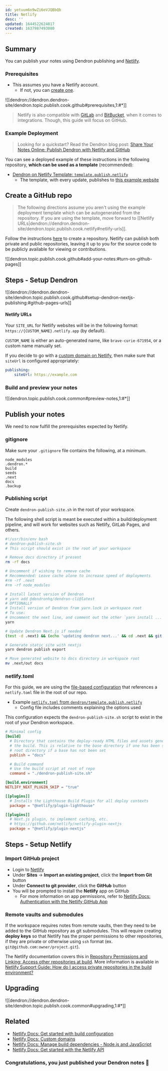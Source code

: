 ```yaml
---
id: yetuum6o9wZi6eVJQBbQb
title: Netlify
desc: ''
updated: 1644522624817
created: 1637987493080
---
```


## Summary

You can publish your notes using Dendron publishing and [Netlify](https://www.netlify.com/).

### Prerequisites
- This assumes you have a Netlify account.
    - If not, you can [create one](https://app.netlify.com/signup).

![[dendron://dendron.dendron-site/dendron.topic.publish.cook.github#prerequisites,1:#*]]

> Netlify is also compatible with [GitLab](https://about.gitlab.com/) and [BitBucket](https://bitbucket.org/), when it comes to integrations. Though, this guide will focus on GitHub.

### Example Deployment

> Looking for a quickstart? Read the Dendron blog post: [Share Your Notes Online: Publish Dendron with Netlify and GitHub](https://blog.dendron.so/notes/7h7zZkjF4Yqz8XSrHS1je)

You can see a deployed example of these instructions in the following repository, **which can be used as a template** (recommended):

- [Dendron on Netlify Template: `template.publish.netlify`](https://link.dendron.so/6WuI)
  - The template, with every update, publishes to [this example website](https://link.dendron.so/netlify-demo)

## Create a GitHub repo

> The following directions assume you aren't using the example deployment template which can be autogenerated from the repository. If you are using the template, move forward to [[Netlify URLs|dendron://dendron.dendron-site/dendron.topic.publish.cook.netlify#netlify-urls]].

Follow the instructions [here](https://docs.github.com/en/repositories/creating-and-managing-repositories/creating-a-new-repository) to create a repository. Netlify can publish both private and public repositories, leaving it up to you for the source code to be publicly available for viewing or contributions.

![[dendron.topic.publish.cook.github#add-your-notes:#turn-on-github-pages]]

## Steps - Setup Dendron

![[dendron://dendron.dendron-site/dendron.topic.publish.cook.github#setup-dendron-nextjs-publishing:#github-pages-urls]]

#### Netlify URLs

Your `SITE_URL` for Netlify websites will be in the following format: `https://{CUSTOM_NAME}.netlify.app` (by default).

`CUSTOM_NAME` is either an auto-generated name, like `brave-curie-671954`, or a custom name manually set.

If you decide to go with a [custom domain on Netlify](https://docs.netlify.com/domains-https/custom-domains/), then make sure that `siteUrl` is configured appropriately:

```yaml
publishing:
    siteUrl: https://example.com
```

### Build and preview your notes

![[dendron.topic.publish.cook.common#preview-notes,1:#*]]

## Publish your notes

We need to now fulfill the prerequisites expected by Netlify.

### gitignore

Make sure your `.gitignore` file contains the following, at a minimum.

```
node_modules
.dendron.*
build
seeds
.next
docs
.backup
```

### Publishing script

Create `dendron-publish-site.sh` in the root of your workspace.

The following shell script is meant be executed within a build/deployment pipeline, and will work for websites such as Netlify, GitLab Pages, and others.

```bash
#!/usr/bin/env bash
# dendron-publish-site.sh
# This script should exist in the root of your workspace

# Remove docs directory if present
rm -rf docs

# Uncomment if wishing to remove cache
# Recommended: Leave cache alone to increase speed of deployments
#rm -rf .next
#rm -rf node_modules

# Install latest version of Dendron
# yarn add @dendronhq/dendron-cli@latest
# OPTIONALLY
# Install version of Dendron from yarn.lock in workspace root
# To use:
# Uncomment the next line, and comment out the other `yarn install ...` line
yarn

# Update Dendron Next.js if needed
(test -d .next) && (echo 'updating dendron next...' && cd .next && git reset --hard && git pull && yarn && cd ..) || (echo 'init dendron next' && yarn dendron publish init)

# Generate static site with nextjs
yarn dendron publish export

# Move generated website to docs directory in workspace root
mv .next/out docs
```

### netlify.toml

For this guide, we are using the [file-based configuration](https://docs.netlify.com/configure-builds/file-based-configuration/) that references a `netlify.toml` file in the root of our repo.

- Example [`netlify.toml` from `dendron/template.publish.netlify`](https://link.dendron.so/6WuS)
  - Config file includes comments explaining the options used

This configuration expects the `dendron-publish-site.sh` script to exist in the root of your Dendron workspace.

```toml
# Minimal config
[build]
  # Directory that contains the deploy-ready HTML files and assets generated by
  # the build. This is relative to the base directory if one has been set, or the
  # root directory if a base has not been set
  publish = "docs"

  # Build command
  # Use the build script at root of repo
  command = "./dendron-publish-site.sh"

[build.environment]
NETLIFY_NEXT_PLUGIN_SKIP = "true"

[[plugins]]
  # Installs the Lighthouse Build Plugin for all deploy contexts
  package = "@netlify/plugin-lighthouse"

[[plugins]]
  # Next.js plugin, to implement caching, etc.
  # https://github.com/netlify/netlify-plugin-nextjs
  package = "@netlify/plugin-nextjs"
```

## Steps - Setup Netlify

### Import GitHub project

- Login to [Netlify](https://netlify.com)
- Under **Sites** -> **Import an existing project**, click the **Import from Git** button
- Under **Connect to git provider**, click the **GitHub** button
- You will be prompted to install the **Netlify** app on GitHub
  - For more information on app permissions, refer to [Netlify Docs: Authentication with the Netlify GitHub App](https://docs.netlify.com/configure-builds/repo-permissions-linking/#authentication-with-the-netlify-github-app)

### Remote vaults and submodules

If the workspace requires notes from remote vaults, then they need to be added to the GitHub repository as git submodules. This will require creating **deploy keys** so that Netlify has the proper permissions to other repositories, if they are private or otherwise using `ssh` format (ex. `git@github.com:owner/project.git`). 

The Netlify documentation covers this in [Repository Permissions and Linking: Access other repositories at build](https://docs.netlify.com/configure-builds/repo-permissions-linking/#access-other-repositories-at-build). More information is available in [Netlify Support Guide: How do I access private repositories in the build environment?](https://answers.netlify.com/t/support-guide-how-do-i-access-private-repositories-in-the-build-environment/723)

## Upgrading

![[dendron://dendron.dendron-site/dendron.topic.publish.cook.common#upgrading,1:#*]]

## Related

- [Netlify Docs: Get started with build configuration](https://docs.netlify.com/)
- [Netlify Docs: Custom domains](https://docs.netlify.com/domains-https/custom-domains/)
- [Netlify Docs: Manage build dependencies - Node.js and JavaScript](https://docs.netlify.com/configure-builds/manage-dependencies/#node-js-and-javascript)
- [Netlify Docs: Get started with the Netlify API](https://docs.netlify.com/api/get-started/)

### Congratulations, you just published your Dendron notes 🌱
